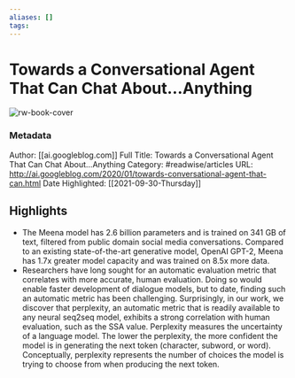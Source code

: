 ```yaml
---
aliases: []
tags:
---
```

# Towards a Conversational Agent That Can Chat About…Anything

![rw-book-cover](https://readwise-assets.s3.amazonaws.com/static/images/article4.6bc1851654a0.png)
### Metadata
Author: [[ai.googleblog.com]]
Full Title: Towards a Conversational Agent That Can Chat About…Anything
Category: #readwise/articles
URL: http://ai.googleblog.com/2020/01/towards-conversational-agent-that-can.html
Date Highlighted: [[2021-09-30-Thursday]]

## Highlights
- The Meena model has 2.6 billion parameters and is trained on 341 GB of text, filtered from public domain social media conversations. Compared to an existing state-of-the-art generative model, OpenAI GPT-2, Meena has 1.7x greater model capacity and was trained on 8.5x more data.
- Researchers have long sought for an automatic evaluation metric that correlates with more accurate, human evaluation. Doing so would enable faster development of dialogue models, but to date, finding such an automatic metric has been challenging. Surprisingly, in our work, we discover that perplexity, an automatic metric that is readily available to any neural seq2seq model, exhibits a strong correlation with human evaluation, such as the SSA value. Perplexity measures the uncertainty of a language model. The lower the perplexity, the more confident the model is in generating the next token (character, subword, or word). Conceptually, perplexity represents the number of choices the model is trying to choose from when producing the next token.


